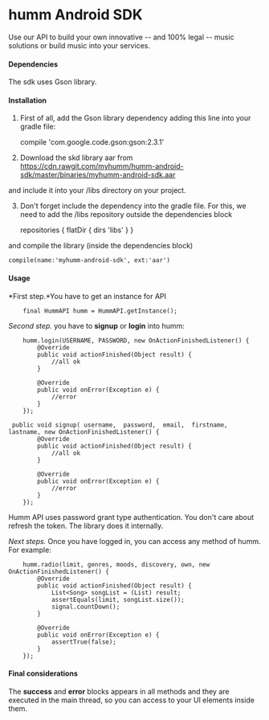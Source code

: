 # humm Android SDK

Use our API to build your own innovative -- and 100% legal -- music solutions or build music into your services.

#### Dependencies

The sdk uses Gson library.

#### Installation

1) First of all, add the Gson library dependency adding this line into your gradle file:

	 compile 'com.google.code.gson:gson:2.3.1'
 
2) Download the skd library aar from https://cdn.rawgit.com/myhumm/humm-android-sdk/master/binaries/myhumm-android-sdk.aar

and include it into your /libs directory on your project.

3) Don't forget include the dependency into the gradle file. For this, we need to add the /libs repository outside the dependencies block

    repositories {
       flatDir {
        dirs 'libs'
       }
    }

and compile the library (inside the dependencies block)

    compile(name:'myhumm-android-sdk', ext:'aar')


#### Usage

*First step.*You have to get an instance for API

        final HummAPI humm = HummAPI.getInstance();
        
*Second step.* you have to **signup** or **login** into humm:
        
        humm.login(USERNAME, PASSWORD, new OnActionFinishedListener() {
            @Override
            public void actionFinished(Object result) {
				//all ok
            }

            @Override
            public void onError(Exception e) {
				//error
            }
        });

	 public void signup( username,  password,  email,  firstname,  lastname, new OnActionFinishedListener() {
            @Override
            public void actionFinished(Object result) {
				//all ok
            }

            @Override
            public void onError(Exception e) {
				//error
            }
        });

Humm API uses password grant type authentication. You don't care about refresh the token. The library does it internally.

*Next steps.* Once you have logged in, you can access any method of humm. For example:

        humm.radio(limit, genres, moods, discovery, own, new OnActionFinishedListener() {
            @Override
            public void actionFinished(Object result) {
                List<Song> songList = (List) result;
                assertEquals(limit, songList.size());
                signal.countDown();
            }

            @Override
            public void onError(Exception e) {
                assertTrue(false);
            }
        });

#### Final considerations

The **success** and **error** blocks appears in all methods and they are executed in the main thread, so you can access to your UI elements inside them.